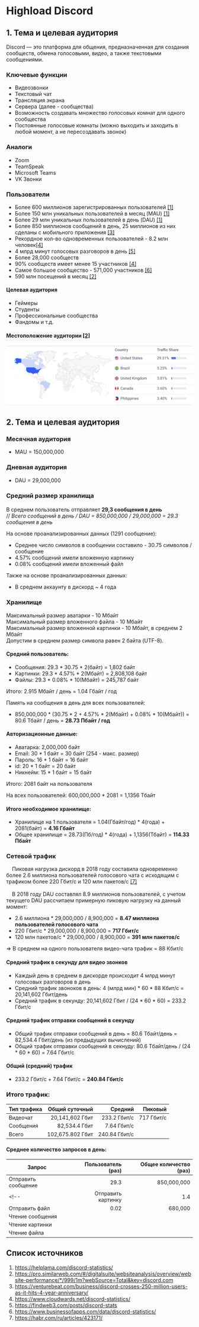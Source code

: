 # Highload Discord
## 1. Тема и целевая аудитория

Discord — это платформа для общения, предназначенная для создания сообществ, обмена голосовыми, видео, а также текстовыми сообщениями.

### Ключевые функции
- Видеозвонки
- Текстовый чат
- Трансляция экрана
- Сервера (далее - сообщества)
- Возможность создавать множество голосовых комнат для одного сообщества
- Постоянные голосовые комнаты (можно выходить и заходить в любой момент, а не пересоздавать звонок)

### Аналоги
- Zoom
- TeamSpeak
- Microsoft Teams
- VK Звонки

### Пользователи
- Более 600 миллионов зарегистрированных пользователей [[1]](https://helplama.com/discord-statistics/)
- Более 150 млн уникальных пользователей в месяц (MAU) [[1]](https://helplama.com/discord-statistics/)
- Более 29 млн уникальных пользователей в день (DAU) [[1]](https://helplama.com/discord-statistics/)
- Более 850 миллионов сообщений в день, 25 миллионов из них сделаны с мобильного приложения [[3]](https://venturebeat.com/business/discord-crosses-250-million-users-as-it-hits-4-year-anniversary/)
- Рекордное кол-во одновременных пользователей - 8.2 млн человек[[4]](https://www.cloudwards.net/discord-statistics/)
- 4 млрд минут голосовых разговоров в день [[5]](https://findweb3.com/posts/discord-stats)
- Более 28,000 сообществ
- 90% сообществ имеет менее 15 участников [[4]](https://www.cloudwards.net/discord-statistics/)
- Самое большое сообщество - 571,000 участников [[6]](https://www.businessofapps.com/data/discord-statistics/)
- 590 млн посещений в месяц [[2]](https://pro.similarweb.com/#/digitalsuite/websiteanalysis/overview/website-performance/*/999/1m?webSource=Total&key=discord.com)

#### Целевая аудитория
- Геймеры
- Студенты
- Профессиональные сообщества
- Фандомы
и т.д.

#### Местоположение аудитории [[2]](https://pro.similarweb.com/#/digitalsuite/websiteanalysis/overview/website-performance/*/999/1m?webSource=Total&key=discord.com)
![location](./images/locations.png)

## 2. Тема и целевая аудитория
### Месячная аудитория 
- MAU = 150,000,000
### Дневная аудитория
- DAU = 29,000,000
### Средний размер хранилища
#### 
В среднем пользователь отправляет **29,3 сообщения в день**  
// *Всего сообщений в день / DAU = 850,000,000 / 29,000,000 = 29.3 сообщения в день*

На основе проанализированных данных (1291 сообщение):
- Среднее число символов в сообщении составило - 30.75 символов / сообщение
- 4.57% сообщений имели вложенную картинку
- 0.08% сообщений имели вложенный файл

Также на основе проанализированных данных:  

- В среднем аккаунту в дискорд ~ 4 года

### Хранилище

Максимальный размер аватарки - 10 Мбайт     
Максимальный размер вложенного файла - 10 Мбайт  
Максимальный размер вложенной картинки - 10 Мбайт, в среднем 2 Мбайт  
Допустим в среднем размер символа равен 2 байта (UTF-8).  

#### Средний пользователь:
- Сообщения: 29.3 * 30.75 * 2(байт) = 1,802 байт  
- Картинки: 29.3 * 4.57% * 2(Мбайт) = 2,808,108 байт  
- Файлы: 29.3 * 0.08% * 10(Мбайт) = 245,787 байт

Итого: 2.915 Мбайт / день = 1.04 Гбайт / год


Память на сообщения в день для всех пользователей:
- 850,000,000 * (30.75 * 2 + 4.57% * 2(Мбайт) + 0.08% * 10(Мбайт)) = 80.6 Тбайт / день = **28.73 Пбайт / год**

#### Авторизационные данные:
- Аватарка: 2,000,000 байт
- Email: 30 * 1 байт = 30 байт (254 - макс. размер)
- Пароль: 16 * 1 байт = 16 байт
- id: 20 * 1 байт = 20 байт
- Никнейм: 15 * 1 байт = 15 байт

Итого: 2081 байт на пользователя

На всех пользователей: 
    600,000,000 * 2081 = 1,1356 Тбайт

#### **Итого необходимое хранилище:**
- Хранилище на 1 пользователя = 1.04(Гбайт/год) * 4(года) + 2081(байт) = **4.16 Гбайт**
- Общее хранилище = 28.73(Пб/год) * 4(года) + 1,1356(Тбайт) = **114.33 Пбайт**
  
<!-- |  | Объем хранилища|
|-------------|-------------:|
|Один пользователь|  4.16 Гбайт|
|Общее| 114.33 Пбайт | -->

### Сетевой трафик
&nbsp;&nbsp;&nbsp;&nbsp;Пиковая нагрузка дискорд в 2018 году составила одновременно более 2.6 миллиона пользователей голосового чата с исходящим с трафиком более 220 Гбит/с и 120 млн пакетов/с [[7]](https://habr.com/ru/articles/423171/)
<br>
<br>
&nbsp;&nbsp;&nbsp;&nbsp;В 2018 году DAU составлял 8.9 миллионов пользователей, с учетом текущего DAU рассчитаем примерную пиковую нагрузку на данный момент:  
- 2.6 миллиона * 29,000,000 / 8,900,000 = **8.47 миллиона пользователей голосового чата**
- 220 Гбит/с * 29,000,000 / 8,900,000 = **717 Гбит/с**
- 120 млн пакетов/с * 29,000,000 / 8,900,000 = **391 млн пакетов/с**

=> В среднем на одного пользователя видео-чата трафик = 88 Кбит/с 

#### Средний трафик в секунду для видео звонков
- Каждый день в среднем в дискорде происходит 4 млрд минут голосовых разговоров в день  
- Средний трафик звоноков в день: 4 (млрд мин) * 60 * 88 Кбит/с = 20,141,602 Гбит/день
- Средний трафик в секунду: 20,141,602 Гбит / (24 * 60 * 60) = 233.2 Гбит/с  

#### Средний трафик отправки сообщений в секунду
- Общий трафик отправки сообщений в день = 80.6 Тбайт/день = 82,534.4 Гбит/день (из предыдущих вычислений)
- Общий трафик отправки сообщений в секнуду: 80.6 Тбайт/день / (24 * 60 * 60) = 7.64 Гбит/с

#### Общий (средний) трафик
- 233.2 Гбит/с + 7.64 Гбит/с = **240.84 Гбит/с**

### Итого трафик:
Тип трафика | Общий суточный | Средний | Пиковый |
|-------------|-------------:|-------------:|-------------:|
Видеочат | 20,141,602 Гбит | 233.2 Гбит/с | 717 Гбит/с |
Сообщения | 82,534.4 Гбит | 7.64 Гбит/с | |
Всего | 102,675.802 Гбит | 240.84 Гбит/с | 

#### Среднее количество запросов в день:
| Запрос | Пользователь (раз) | Общее количество (раз) |
|-------------|-------------:|-------------:|
| Отправить сообщение    | 29.3    | 850,000,000    |
<!-- | Отправить картинку    | 1.4    | 38,845,000    |
| Отправить файл| 0.02 | 680,000| -->
|Чтение сообщения||
|Чтение картинки||
|Чтение файла||



## Список источников
1. https://helplama.com/discord-statistics/
2. https://pro.similarweb.com/#/digitalsuite/websiteanalysis/overview/website-performance/*/999/1m?webSource=Total&key=discord.com
3. https://venturebeat.com/business/discord-crosses-250-million-users-as-it-hits-4-year-anniversary/
4. https://www.cloudwards.net/discord-statistics/
5. https://findweb3.com/posts/discord-stats
6. https://www.businessofapps.com/data/discord-statistics/
7. https://habr.com/ru/articles/423171/

